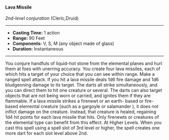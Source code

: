 #### Lava Missile
*2nd-level conjuration* (Cleric,Druid)
___
- **Casting Time:** 1 action
- **Range:** 90 Feet
- **Components:** V, S, M (any object made of glass)
- **Duration:** Instantaneous
---
You conjure handfuls of liquid-hot stone from the
elemental planes and hurl them at foes with
unerring accuracy. You create four lava missiles,
each of which hits a target of your choice that you
can see within range. Make a ranged spell attack. If
you hit a lava missile deals 1d6 fire damage and 1d6
bludgeoning damage to its target. The darts all
strike simultaneously, and you can direct them to
hit one creature or several. The darts can also target
objects that are not being worn or carried, and
ignites them if they are flammable.
If a lava missile strikes a firenewt  or an earth-
based or fire-based elemental creature (such as a
gargoyle  or salamander ), it does not inflict
damage on the creature. Instead, that creature is
healed, regaining 1d4 hit points for each lava missile
that hits. Only firenewts  or creatures of the
elemental type can benefit from this effect. At Higher Levels.  When you cast this spell using
a spell slot of 3rd level or higher, the spell creates
one more dart for each slot level above 2nd.
